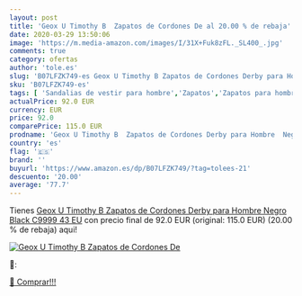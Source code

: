 ```yaml
---
layout: post
title: 'Geox U Timothy B  Zapatos de Cordones De al 20.00 % de rebaja'
date: 2020-03-29 13:50:06
image: 'https://m.media-amazon.com/images/I/31X+Fuk8zFL._SL400_.jpg'
comments: true
category: ofertas
author: 'tole.es'
slug: 'B07LFZK749-es Geox U Timothy B Zapatos de Cordones Derby para Hombre...'
sku: 'B07LFZK749-es'
tags: [ 'Sandalias de vestir para hombre','Zapatos','Zapatos para hombre','Zapatos y complementos','zapatos', ]
actualPrice: 92.0 EUR
currency: EUR
price: 92.0
comparePrice: 115.0 EUR
prodname: 'Geox U Timothy B  Zapatos de Cordones Derby para Hombre  Negro  Black C9999   43 EU'
country: 'es'
flag: '🇪🇸'
brand: ''
buyurl: 'https://www.amazon.es/dp/B07LFZK749/?tag=tolees-21'
descuento: '20.00'
average: '77.7'
---
```


Tienes [Geox U Timothy B  Zapatos de Cordones Derby para Hombre  Negro  Black C9999   43 EU](https://www.amazon.es/dp/B07LFZK749/?tag=tolees-21) con precio final de  92.0 EUR (original: 115.0 EUR) (20.00 %  de rebaja) aqui!

[![Geox U Timothy B  Zapatos de Cordones De](https://m.media-amazon.com/images/I/31X+Fuk8zFL._SL400_.jpg)](https://www.amazon.es/dp/B07LFZK749/?tag=tolees-21)

🔎:


[🛒 Comprar!!!](https://www.amazon.es/dp/B07LFZK749/?tag=tolees-21)
